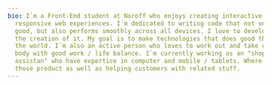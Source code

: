 ```yaml
---
bio: I`m a Front-End student at Noroff who enjoys creating interactive and
  responsive web experiences. I´m dedicated to writing code that not only looks
  good, but also performs smoothly across all devices. I love to develop and see
  the creation of it. My goal is to make technologies that does good things to
  the world. I´m also an active person who loves to work out and take care of my
  body with good work / life balance. I`m currently working as an "shop
  assistan" who have expertice in computer and mobile / tablets. Where i sell
  those product as well as helping customers with related stuff.
---
```

